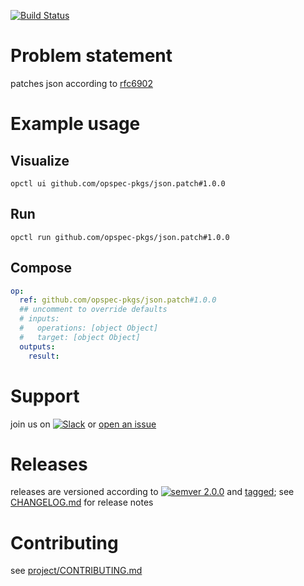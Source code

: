 [![Build Status](https://github.com/opspec-pkgs/json.patch/workflows/build/badge.svg?branch=main)](https://github.com/opspec-pkgs/json.patch/actions?query=workflow%3Abuild+branch%3Amain)

# Problem statement

patches json according to [rfc6902](https://tools.ietf.org/html/rfc6902)

# Example usage

## Visualize

```shell
opctl ui github.com/opspec-pkgs/json.patch#1.0.0
```

## Run

```
opctl run github.com/opspec-pkgs/json.patch#1.0.0
```

## Compose

```yaml
op:
  ref: github.com/opspec-pkgs/json.patch#1.0.0
  ## uncomment to override defaults
  # inputs:
  #   operations: [object Object]
  #   target: [object Object]
  outputs:
    result:
```

# Support

join us on
[![Slack](https://img.shields.io/badge/slack-opctl-E01563.svg)](https://join.slack.com/t/opctl/shared_invite/zt-51zodvjn-Ul_UXfkhqYLWZPQTvNPp5w)
or
[open an issue](https://github.com/opspec-pkgs/json.patch/issues)

# Releases

releases are versioned according to
[![semver 2.0.0](https://img.shields.io/badge/semver-2.0.0-brightgreen.svg)](http://semver.org/spec/v2.0.0.html)
and [tagged](https://git-scm.com/book/en/v2/Git-Basics-Tagging); see
[CHANGELOG.md](CHANGELOG.md) for release notes

# Contributing

see
[project/CONTRIBUTING.md](https://github.com/opspec-pkgs/project/blob/main/CONTRIBUTING.md)
